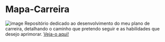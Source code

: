 # Mapa-Carreira

![image](https://github.com/LuizaMGama/Mapa-Carreira/assets/164073139/7a76e895-ff70-4f20-abd5-e600305163e5)
Repositório dedicado ao desenvolvimento do meu plano de carreira, detalhando o caminho que pretendo seguir e as habilidades que desejo aprimorar.
[Veja-o aqui!](https://mapa-carreira-neon.vercel.app/)
